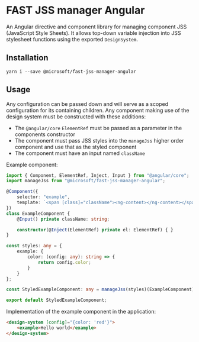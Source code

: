 # FAST JSS manager Angular

An Angular directive and component library for managing component JSS (JavaScript Style Sheets). It allows top-down variable injection into JSS stylesheet functions using the exported `DesignSystem`.

## Installation

`yarn i --save @microsoft/fast-jss-manager-angular`

## Usage

Any configuration can be passed down and will serve as a scoped configuration for its containing children. Any component making use of the design system must be constructed with these additions:

- The `@angular/core` `ElementRef` must be passed as a parameter in the components constructor
- The component must pass JSS styles into the `manageJss` higher order component and use that as the styled component
- The component must have an input named `className`

Example component:

```ts
import { Component, ElementRef, Inject, Input } from "@angular/core";
import manageJss from "@microsoft/fast-jss-manager-angular";

@Component({
    selector: "example",
    template: `<span [class]="className"><ng-content></ng-content></span>`
})
class ExampleComponent {
    @Input() private className: string;

    constructor(@Inject(ElementRef) private el: ElementRef) { }
}

const styles: any = {
    example: {
        color: (config: any): string => {
            return config.color;
        }
    }
};

const StyledExampleComponent: any = manageJss(styles)(ExampleComponent);

export default StyledExampleComponent;
```

Implementation of the example component in the application:

```html
<design-system [config]="{color: 'red'}">
    <example>Hello world</example>
</design-system>
```
